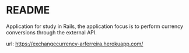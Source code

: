 # README

Application for study in Rails, the application focus is to perform currency conversions through the external API.

url: https://exchangecurrency-arferreira.herokuapp.com/